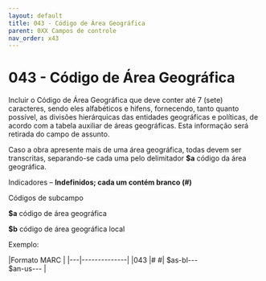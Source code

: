 ```yaml
---
layout: default
title: 043 - Código de Área Geográfica
parent: 0XX Campos de controle
nav_order: x43
---
```


# 043 - Código de Área Geográfica

Incluir o Código de Área Geográfica que deve conter até 7 (sete) caracteres, sendo eles alfabéticos e hifens, fornecendo, tanto quanto possível, as divisões hierárquicas das entidades geográficas e políticas, de acordo com a tabela auxiliar de áreas geográficas. Esta informação será retirada do campo de assunto.

Caso a obra apresente mais de uma área geográfica, todas devem ser transcritas, separando-se cada uma pelo delimitador **$a** código da área geográfica.

Indicadores – **Indefinidos; cada um contém branco (#)**

Códigos de subcampo

**$a** código de área geográfica

**$b** código de área geográfica local



Exemplo:

|Formato MARC |
|---|--------------|
|043 \|# #\| $as-bl---<br> $an-us--- |